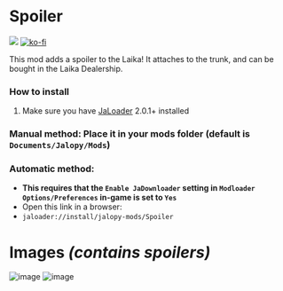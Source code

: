 # Spoiler

[![](https://img.shields.io/github/downloads/Jalopy-Mods/Spoiler/total)](#)
[![ko-fi](https://ko-fi.com/img/githubbutton_sm.svg)](https://ko-fi.com/A0A8OGPIQ)

This mod adds a spoiler to the Laika! It attaches to the trunk, and can be bought in the Laika Dealership.

### How to install
1. Make sure you have [JaLoader](https://github.com/theLeaxx/JaLoader) 2.0.1+ installed
### Manual method: Place it in your mods folder (default is `Documents/Jalopy/Mods`)
### Automatic method: 
* **This requires that the `Enable JaDownloader` setting in `Modloader Options/Preferences` in-game is set to `Yes`**
* Open this link in a browser:
* `jaloader://install/jalopy-mods/Spoiler`

# Images  *(contains spoilers)*

![image](https://github.com/Jalopy-Mods/Spoiler/assets/101940826/75369e02-78f0-410f-b247-5434d86ebe58)
![image](https://github.com/Jalopy-Mods/Spoiler/assets/101940826/b316f2b8-ad60-4cee-948f-8a32b1ffc895)
